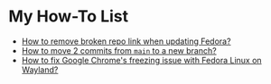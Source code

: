 # My How-To List

- [How to remove broken repo link when updating Fedora?](./1.md)
- [How to move 2 commits from `main` to a new branch?](./2.md)
- [How to fix Google Chrome's freezing issue with Fedora Linux on Wayland?](./3.md)
